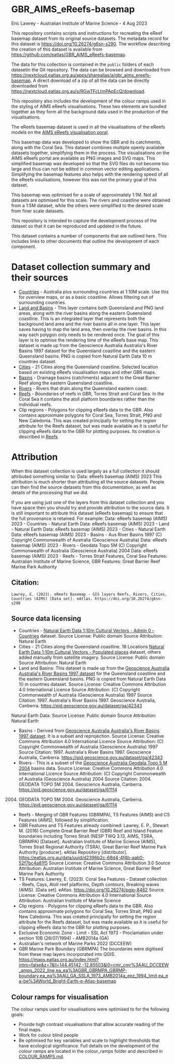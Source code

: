 # GBR_AIMS_eReefs-basemap
Eric Lawrey - Australian Institute of Marine Science - 4 Aug 2023

This repository contains scripts and instructions for recreating the eReef basemap dataset from its original source 
datasets. The metadata record for this dataset is https://doi.org/10.26274/g6sn-s290. The workflow describing the creation of this dataset is available from https://github.com/eatlas/GBR_AIMS_eReefs-basemap.

The data for this collection is contained in the `public` folders of each datasetin the Git repository. The data can be browsed and downloaded from https://nextcloud.eatlas.org.au/apps/sharealias/a/gbr_aims_ereefs-basemap. A direct download of a zip of all the data can be directly downloaded from https://nextcloud.eatlas.org.au/s/RGwTFcLtmPApEcQ/download.

This repository also includes the development of the colour ramps used in the styling of AIMS eReefs visualisations. 
These two elements are bundled together as they form all the background data used in the production of the 
visualisations.

The eReefs basemap dataset is used in all the visualisations of the eReefs models on the 
[AIMS eReefs visualisation poral](https://ereefs.aims.gov.au). 

This basemap data was developed to show the GBR and its 
catchments, along with the Coral Sea. This dataset combines multiple openly available datasets together, simplifying 
them in the process. The visualisations on the AIMS eReefs portal are available as PNG images and SVG maps. 
This simplified basemap was developed so that the SVG files do not become too large and thus can not be edited in 
common vector editing applications. Simplifying the basemap features also helps with the rendering speed of all the 
eReefs visulisations, however this was not the primary goal of this dataset. 

This basemap was optimised for a scale of approximately 1:1M. Not all datasets are optimised for this scale. The rivers 
and coastline were obtained from a 1:5M dataset, while the others were simplified to the desired scale from finer scale 
datasets.

This repository is intended to capture the development process of the dataset so that it can be reproduced and updated
in the future.

This dataset contains a number of components that are outlined here. This includes links to other documents that outline
the development of each component.

# Dataset collection summary and their sources
- [Countries](layers/Countries/readme.md) - Australia plus surrounding countries at 1:10M scale. Use this for overview maps, or as a basic coastline. Allows filtering out of surrounding countries.
- [Land and Basins](layers/Land-and-Basins/readme.md) - This layer contains both Queensland and PNG land areas, along with the river basins along the eastern Queensland coastline. This is an integrated layer that represents both the background land area and the river basins all in one layer. This layer saves having to map the land area, then overlay the river basins. In this way each polygon only needs to be rendered once. The goal of this layer is to optmise the rendering time of the eReefs base map. This dataset is made up from the Geoscience Australia Australia's River Basins 1997 dataset for the Queensland coastline and the eastern Queensland basins. PNG is copied from Natural Earth Data 10 m countries dataset.
- [Cities](layers/Cities/readme.md) - 21 Cities along the Queensland coastline. Selected location based on existing eReefs visualisation maps and other GBR maps. 
- [Basins](layers/Basins/readme.md) - Drainage basins (catchments) adjacent to the Great Barrier Reef along the eastern Queensland coastline. 
- [Rivers](layers/Rivers/readme.md) - Rivers that drain along the Queensland eastern coast. 
- [Reefs](layers/Reefs/readme.md) - Boundaries of reefs in GBR, Torres Strait and Coral Sea. In the Coral Sea it contains the atoll platform boundaries rather than the individual reefs. 
- Clip regions - Polygons for clipping eReefs data to the GBR. Also contains approximate polygons for Coral Sea, Torres Strait, PNG and New Caledonia. This was created principally for setting the region attribute for the Reefs dataset, but was made available as it is useful for clipping eReefs data to the GBR for plotting purposes. Its creation is described in [Reefs](Reefs/readme.md)

# Attribution
When this dataset collection is used largely as a full collection it should attributed something similar to:
    Data: eReefs basemap (AIMS) 2023
This attribution is much shorter than attributing all the source datasets. People can then find the source datasets from this documentation, as well as details of the processing that we did. 

If you are using just one of the layers from this dataset collection and you have space then you should try and provide attribution to the source data. It is still important to attribute this dataset (eReefs basemap) to ensure that the full provenance is retained. For example:
    Data: eReefs basemap (AIMS) 2023 - Countries - Natural Earth
    Data: eReefs basemap (AIMS) 2023 - Land - Natural Earth
    Data: eReefs basemap (AIMS) 2023 - Cities - Natural Earth
    Data: eReefs basemap (AIMS) 2023 - Basins - Aus River Basins 1997 (C) Copyright Commonwealth of Australia  (Geoscience Australia)
    Data: eReefs basemap (AIMS) 2023 - Rivers - Geodata Topo 5M (C) Copyright Commonwealth of Australia (Geoscience Australia) 2004
    Data: eReefs basemap (AIMS) 2023 - Reefs - Torres Strait Features, Coral Sea Features: Australian Institute of Marine Science, GBR Features: Great Barrier Reef Marine Park Authority

## Citation:
    Lawrey, E. (2023). eReefs Basemap - GIS layers Reefs, Rivers, Cities, Countries (AIMS) [Data set]. eAtlas. https://doi.org/10.26274/g6sn-s290 

## Source data licensing
- Countries - [Natural Earth Data 1:10m Cultural Vectors - Admin 0 – Countries](https://www.naturalearthdata.com/downloads/10m-cultural-vectors/) dataset. 
 Source License: Public domain
 Source Attribution: Natural Earth
- Cities - 21 Cities along the Queensland coastline. 18 Locations [Natural Earth Data 1:10m Cultural Vectors - Populated places](https://www.naturalearthdata.com/downloads/10m-cultural-vectors/) dataset, others added manually from satellite imagery.
 Source License: Public domain
 Source Attribution: Natural Earth
- Land and Basins: This dataset is made up from the [Geoscience Australia Australia's River Basins 1997 dataset](https://ecat.ga.gov.au/geonetwork/srv/eng/catalog.search#/metadata/42343) for the Queensland coastline and the eastern Queensland basins. PNG is copied from Natural Earth Data 10 m countries dataset.
 Source License: Creative Commons Attribution 4.0 International Licence
 Source Attribution: (C) Copyright Commonwealth of Australia  (Geoscience Australia) 1997
 Source Citation: 1997. Australia's River Basins 1997. Geoscience Australia, Canberra. https://pid.geoscience.gov.au/dataset/ga/42343
 
 Natural Earth Data: 
 Source License: Public domain
 Source Attribution: Natural Earth
- Basins - Derived from [Geoscience Australia Australia's River Basins 1997 dataset](https://ecat.ga.gov.au/geonetwork/srv/eng/catalog.search#/metadata/42343). It is a subset and reprojection.
 Source License: Creative Commons Attribution 4.0 International Licence
 Source Attribution: (C) Copyright Commonwealth of Australia  (Geoscience Australia) 1997
 Source Citation: 1997. Australia's River Basins 1997. Geoscience Australia, Canberra. https://pid.geoscience.gov.au/dataset/ga/42343
- Rivers - This is a subset of the [Geoscience Australia Geodata Topo 5 M 2004](https://pid.geoscience.gov.au/dataset/ga/42343) basins data. 
 Source License: Creative Commons Attribution 4.0 International Licence
 Source Attribution: (C) Copyright Commonwealth of Australia  (Geoscience Australia) 2004
 Source Citation: 2004. GEODATA TOPO 5M 2004. Geoscience Australia, Canberra. https://pid.geoscience.gov.au/dataset/ga/61114
2004. GEODATA TOPO 5M 2004. Geoscience Australia, Canberra. https://pid.geoscience.gov.au/dataset/ga/61114
- Reefs - Merging of GBR Features (GBRMPA), TS Features (AIMS) and CS Features (AIMS), followed by simplification. 
 - GBR Features and TS Features already combined: Lawrey, E. P., Stewart M. (2016) Complete Great Barrier Reef (GBR) Reef and Island Feature boundaries including Torres Strait (NESP TWQ 3.13, AIMS, TSRA, GBRMPA) [Dataset]. Australian Institute of Marine Science (AIMS), Torres Strait Regional Authority (TSRA), Great Barrier Reef Marine Park Authority [producer]. eAtlas Repository [distributor]. https://eatlas.org.au/data/uuid/d2396b2c-68d4-4f4b-aab0-52f7bc4a81f5
  Source License: Creative Commons Attribution 3.0
  Source Attribution: Australian Institute of Marine Science, Great Barrier Reef Marine Park Authority
 - TS Features: Lawrey, E. (2023). Coral Sea Features - Dataset collection - Reefs, Cays, Atoll reef platforms, Depth contours, Breaking waves (AIMS). [Data set]. eAtlas. https://doi.org/10.26274/pgjp-8462
  Source License: Creative Commons Attribution 4.0 International
  Source Attribution: Australian Institute of Marine Science
- Clip regions - Polygons for clipping eReefs data to the GBR. Also contains approximate polygons for Coral Sea, Torres Strait, PNG and New Caledonia. This was created principally for setting the region attribute for the Reefs dataset, but was made available as it is useful for clipping eReefs data to the GBR for plotting purposes. 
 - Exclusive Economic Zone - Limit - SSL Act 1973 - Proclamation under section 10B (26/07/1994) - AMB2014a (GA)
 - Australian's network of Marine Parks 2022 (DCCEEW)
 - GBR Marine Park Boundary (GBRMPA)
The boundaries were digitised from these map layers incorporated into QGIS.
https://maps.eatlas.org.au/index.html?intro=false&z=7&ll=144.45142,-12.85503&l0=cmr_cmr%3AAU_DCCEEW_amps_2022_line,ea_ea%3AGBR_GBRMPA_GBRMP-boundary,ea_ea%3AAU_GA_SSLA_1973_AMB2014a_eez_1994_limit,ea_ea-be%3AWorld_Bright-Earth-e-Atlas-basemap


## Colour ramps for visualisation
The colour ramps used for visualisations were optimised to for the following goals:
 * Provide high contrast visualisations that allow accurate reading of the final maps.
 * Work for colour blind people
 * Be optimised for key variables and scale to highlight thresholds that have ecological significance.
Full details on the development of the colour ramps are located in the colour_ramps folder and described in 
[COLOUR_RAMPS.md](colour-ramps/README.md).

